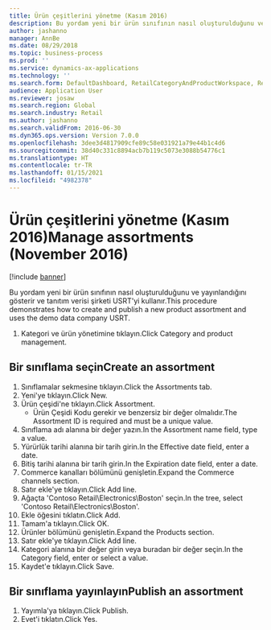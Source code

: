 ```yaml
---
title: Ürün çeşitlerini yönetme (Kasım 2016)
description: Bu yordam yeni bir ürün sınıfının nasıl oluşturulduğunu ve yayınlandığını gösterir ve tanıtım verisi şirketi USRT'yi kullanır.
author: jashanno
manager: AnnBe
ms.date: 08/29/2018
ms.topic: business-process
ms.prod: ''
ms.service: dynamics-ax-applications
ms.technology: ''
ms.search.form: DefaultDashboard, RetailCategoryAndProductWorkspace, RetailCategoryAndProductAssortment, RetailAssortmentDetails, RetailOperatingUnitPicker, EcoResCategorySingleLookup
audience: Application User
ms.reviewer: josaw
ms.search.region: Global
ms.search.industry: Retail
ms.author: jashanno
ms.search.validFrom: 2016-06-30
ms.dyn365.ops.version: Version 7.0.0
ms.openlocfilehash: 3dee3d4817909cfe89c58e031921a79e44b1c4d6
ms.sourcegitcommit: 38d40c331c8894acb7b119c5073e3088b54776c1
ms.translationtype: HT
ms.contentlocale: tr-TR
ms.lasthandoff: 01/15/2021
ms.locfileid: "4982378"
---
```

# <a name="manage-assortments-november-2016"></a><span data-ttu-id="d7287-103">Ürün çeşitlerini yönetme (Kasım 2016)</span><span class="sxs-lookup"><span data-stu-id="d7287-103">Manage assortments (November 2016)</span></span>

[!include [banner](../includes/banner.md)]

<span data-ttu-id="d7287-104">Bu yordam yeni bir ürün sınıfının nasıl oluşturulduğunu ve yayınlandığını gösterir ve tanıtım verisi şirketi USRT'yi kullanır.</span><span class="sxs-lookup"><span data-stu-id="d7287-104">This procedure demonstrates how to create and publish a new product assortment and uses the demo data company USRT.</span></span> 


1. <span data-ttu-id="d7287-105">Kategori ve ürün yönetimine tıklayın.</span><span class="sxs-lookup"><span data-stu-id="d7287-105">Click Category and product management.</span></span>

## <a name="create-an-assortment"></a><span data-ttu-id="d7287-106">Bir sınıflama seçin</span><span class="sxs-lookup"><span data-stu-id="d7287-106">Create an assortment</span></span>
1. <span data-ttu-id="d7287-107">Sınıflamalar sekmesine tıklayın.</span><span class="sxs-lookup"><span data-stu-id="d7287-107">Click the Assortments tab.</span></span>
2. <span data-ttu-id="d7287-108">Yeni'ye tıklayın.</span><span class="sxs-lookup"><span data-stu-id="d7287-108">Click New.</span></span>
3. <span data-ttu-id="d7287-109">Ürün çeşidi'ne tıklayın.</span><span class="sxs-lookup"><span data-stu-id="d7287-109">Click Assortment.</span></span>
    * <span data-ttu-id="d7287-110">Ürün Çeşidi Kodu gerekir ve benzersiz bir değer olmalıdır.</span><span class="sxs-lookup"><span data-stu-id="d7287-110">The Assortment ID is required and must be a unique value.</span></span>  
4. <span data-ttu-id="d7287-111">Sınıflama adı alanına bir değer yazın.</span><span class="sxs-lookup"><span data-stu-id="d7287-111">In the Assortment name field, type a value.</span></span>
5. <span data-ttu-id="d7287-112">Yürürlük tarihi alanına bir tarih girin.</span><span class="sxs-lookup"><span data-stu-id="d7287-112">In the Effective date field, enter a date.</span></span>
6. <span data-ttu-id="d7287-113">Bitiş tarihi alanına bir tarih girin.</span><span class="sxs-lookup"><span data-stu-id="d7287-113">In the Expiration date field, enter a date.</span></span>
7. <span data-ttu-id="d7287-114">Commerce kanalları bölümünü genişletin.</span><span class="sxs-lookup"><span data-stu-id="d7287-114">Expand the Commerce channels section.</span></span>
8. <span data-ttu-id="d7287-115">Satır ekle'ye tıklayın.</span><span class="sxs-lookup"><span data-stu-id="d7287-115">Click Add line.</span></span>
9. <span data-ttu-id="d7287-116">Ağaçta 'Contoso Retail\Electronics\Boston' seçin.</span><span class="sxs-lookup"><span data-stu-id="d7287-116">In the tree, select 'Contoso Retail\Electronics\Boston'.</span></span>
10. <span data-ttu-id="d7287-117">Ekle öğesini tıklatın.</span><span class="sxs-lookup"><span data-stu-id="d7287-117">Click Add.</span></span>
11. <span data-ttu-id="d7287-118">Tamam'a tıklayın.</span><span class="sxs-lookup"><span data-stu-id="d7287-118">Click OK.</span></span>
12. <span data-ttu-id="d7287-119">Ürünler bölümünü genişletin.</span><span class="sxs-lookup"><span data-stu-id="d7287-119">Expand the Products section.</span></span>
13. <span data-ttu-id="d7287-120">Satır ekle'ye tıklayın.</span><span class="sxs-lookup"><span data-stu-id="d7287-120">Click Add line.</span></span>
14. <span data-ttu-id="d7287-121">Kategori alanına bir değer girin veya buradan bir değer seçin.</span><span class="sxs-lookup"><span data-stu-id="d7287-121">In the Category field, enter or select a value.</span></span>
15. <span data-ttu-id="d7287-122">Kaydet'e tıklayın.</span><span class="sxs-lookup"><span data-stu-id="d7287-122">Click Save.</span></span>

## <a name="publish-an-assortment"></a><span data-ttu-id="d7287-123">Bir sınıflama yayınlayın</span><span class="sxs-lookup"><span data-stu-id="d7287-123">Publish an assortment</span></span>
1. <span data-ttu-id="d7287-124">Yayımla'ya tıklayın.</span><span class="sxs-lookup"><span data-stu-id="d7287-124">Click Publish.</span></span>
2. <span data-ttu-id="d7287-125">Evet'i tıklatın.</span><span class="sxs-lookup"><span data-stu-id="d7287-125">Click Yes.</span></span>

